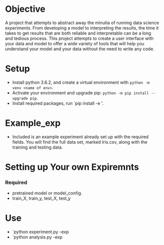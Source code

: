 # Objective
A project that attempts to abstract away the minutia of running data science experiments. From developing a model to interpreting the results, the time it takes to get results that are both reliable and interpretable can be a long and tedious process. This project attempts to create a user interface with your data and model to offer a wide variety of tools that will help you understand your model and your data without the need to write any code.

# Setup
* Install python 3.6.2, and create a virtual environment with `python -m venv <name of env>`.
* Activate your environment and upgrade pip: `python -m pip install --upgrade pip`.
* Install required packages, run `pip install -e <path to setup.py>'.

# Example_exp
* Included is an example experiment already set up with the required fields. You will find the full data set, marked Iris.csv, along with the training and testing data.

# Setting up Your own Expiremnts
### Required
* pretrained model or model_config.
* train_X, train_y, test_X, test_y

# Use
* `python experiment.py -exp <path to experiment> 
* `python analysis.py -exp <path to experiment>
